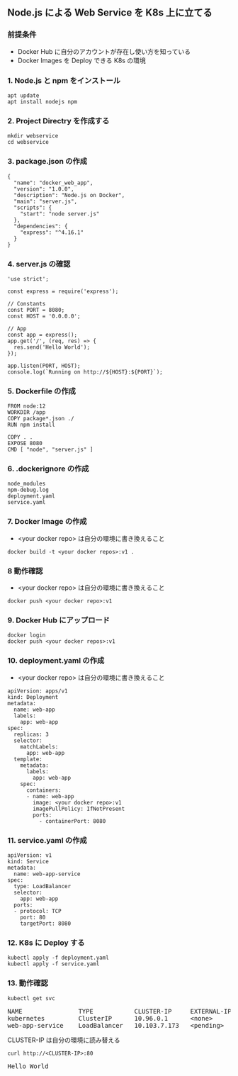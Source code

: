 ## Node.js による Web Service を K8s 上に立てる
### 前提条件
- Docker Hub に自分のアカウントが存在し使い方を知っている
- Docker Images を Deploy できる K8s の環境
### 1. Node.js と npm をインストール
```
apt update
apt install nodejs npm
```
### 2. Project Directry を作成する
```
mkdir webservice
cd webservice
```
### 3. package.json の作成
```
{
  "name": "docker_web_app",
  "version": "1.0.0",
  "description": "Node.js on Docker",
  "main": "server.js",
  "scripts": {
    "start": "node server.js"
  },
  "dependencies": {
    "express": "^4.16.1"
  }
}
```
### 4. server.js の確認
```
'use strict';

const express = require('express');

// Constants
const PORT = 8080;
const HOST = '0.0.0.0';

// App
const app = express();
app.get('/', (req, res) => {
  res.send('Hello World');
});

app.listen(PORT, HOST);
console.log(`Running on http://${HOST}:${PORT}`);
```
### 5. Dockerfile の作成
```
FROM node:12
WORKDIR /app
COPY package*.json ./
RUN npm install

COPY . .
EXPOSE 8080
CMD [ "node", "server.js" ]
```
### 6. .dockerignore の作成
```
node_modules
npm-debug.log
deployment.yaml
service.yaml
```
### 7. Docker Image の作成
- &lt;your docker repo&gt; は自分の環境に書き換えること
```
docker build -t <your docker repos>:v1 .
```
### 8 動作確認
- &lt;your docker repo&gt; は自分の環境に書き換えること
```
docker push <your docker repo>:v1
```
### 9. Docker Hub にアップロード
```
docker login
docker push <your docker repos>:v1
```
### 10. deployment.yaml の作成
- &lt;your docker repo&gt; は自分の環境に書き換えること
```
apiVersion: apps/v1
kind: Deployment
metadata:
  name: web-app
  labels:
    app: web-app
spec:
  replicas: 3
  selector:
    matchLabels:
      app: web-app
  template:
    metadata:
      labels:
        app: web-app
    spec:
      containers:
      - name: web-app
        image: <your docker repo>:v1
        imagePullPolicy: IfNotPresent
        ports:
          - containerPort: 8080
```
### 11. service.yaml の作成
```
apiVersion: v1
kind: Service
metadata:
  name: web-app-service
spec:
  type: LoadBalancer
  selector:
    app: web-app
  ports:
  - protocol: TCP
    port: 80
    targetPort: 8080
```
### 12. K8s に Deploy する
```
kubectl apply -f deployment.yaml
kubectl apply -f service.yaml
```
### 13. 動作確認
```
kubectl get svc
```
<pre>
NAME               TYPE           CLUSTER-IP     EXTERNAL-IP   PORT(S)        AGE
kubernetes         ClusterIP      10.96.0.1      &lt;none&gt;        443/TCP        6d
web-app-service    LoadBalancer   10.103.7.173   &lt;pending&gt;     80:30968/TCP   143m
</pre>
CLUSTER-IP は自分の環境に読み替える
```
curl http://<CLUSTER-IP>:80
```
<pre>
Hello World
</pre>
